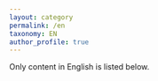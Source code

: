 ```yaml
---
layout: category
permalink: /en
taxonomy: EN
author_profile: true
---
```


Only content in English is listed below.
